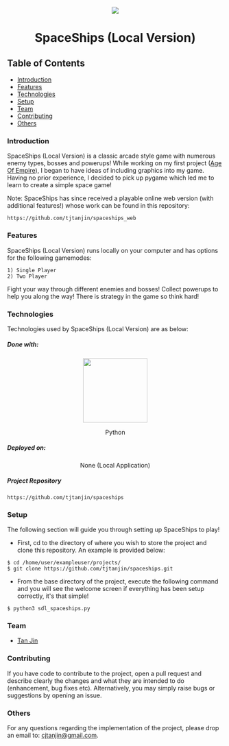 <p align="center">
  <img src="https://i.imgur.com/8ZQqzsE.png" />
  <h1 align="center">SpaceShips (Local Version)</h1>
</p>

## Table of Contents
* [Introduction](#introduction)
* [Features](#features)
* [Technologies](#technologies)
* [Setup](#setup)
* [Team](#team)
* [Contributing](#contributing)
* [Others](#others)

### Introduction
SpaceShips (Local Version) is a classic arcade style game with numerous enemy types, bosses and powerups! While working on my first project ([Age Of Empire](https://github.com/tjtanjin/age_of_empire)), I began to have ideas of including graphics into my game. Having no prior experience, I decided to pick up pygame which led me to learn to create a simple space game!

Note: SpaceShips has since received a playable online web version (with additional features!) whose work can be found in this repository:
```
https://github.com/tjtanjin/spaceships_web
```

### Features
SpaceShips (Local Version) runs locally on your computer and has options for the following gamemodes:
```
1) Single Player
2) Two Player
```
Fight your way through different enemies and bosses! Collect powerups to help you along the way! There is strategy in the game so think hard!

### Technologies
Technologies used by SpaceShips (Local Version) are as below:
##### Done with:

<p align="center">
  <img height="150" width="150" src="https://logos-download.com/wp-content/uploads/2016/10/Python_logo_icon.png"/>
</p>
<p align="center">
Python
</p>

##### Deployed on:
<p align="center">
None (Local Application)
</p>

##### Project Repository
```
https://github.com/tjtanjin/spaceships
```

### Setup
The following section will guide you through setting up SpaceShips to play!
* First, cd to the directory of where you wish to store the project and clone this repository. An example is provided below:
```
$ cd /home/user/exampleuser/projects/
$ git clone https://github.com/tjtanjin/spaceships.git
```
* From the base directory of the project, execute the following command and you will see the welcome screen if everything has been setup correctly, it's that simple!
```
$ python3 sdl_spaceships.py
```

### Team
* [Tan Jin](https://github.com/tjtanjin)

### Contributing
If you have code to contribute to the project, open a pull request and describe clearly the changes and what they are intended to do (enhancement, bug fixes etc). Alternatively, you may simply raise bugs or suggestions by opening an issue.

### Others
For any questions regarding the implementation of the project, please drop an email to: cjtanjin@gmail.com.